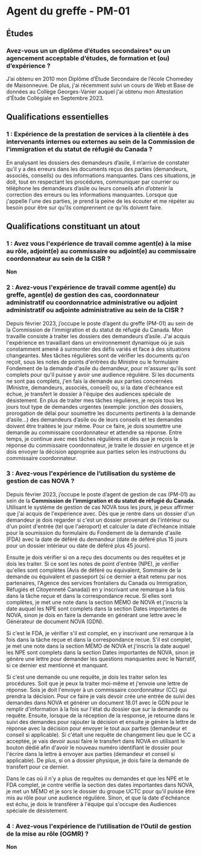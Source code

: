 # Agent du greffe - PM-01
## Études
### Avez-vous un un diplôme d’études secondaires* ou un agencement acceptable d’études, de formation et (ou) d’expérience ?
J’ai obtenu en 2010 mon Diplôme d’Étude Secondaire de l’école Chomedey de Maisonneuve.
De plus, j'ai récemment suivi un cours de Web et Base de données au Collège Georges-Vanier auquel j'ai obtenu mon Attestation d'Étude Collégiale en Septembre 2023.

## Qualifications essentielles
### 1 : Expérience de la prestation de services à la clientèle à des intervenants internes ou externes au sein de la Commission de l’immigration et du statut de réfugié du Canada ?
En analysant les dossiers des demandeurs d’asile, il m’arrive de constater qu’il y a des erreurs dans les documents reçus des parties (demandeurs, associés, conseils) ou des informations manquantes.
Dans ces situations, je doit, tout en respectant les procédures, communiquer par courrier ou téléphone les demandeurs d’asile ou leurs conseils afin d’obtenir la correction des erreurs ou les informations manquantes.
Lorsque que j'appelle l'une des parties, je prend la peine de les écouter et me répéter au besoin pour être sur qu'ils comprennent ce qu'ils doivent faire.
## Qualifications constituant un atout
### 1 : Avez vous l'expérience de travail comme agent(e) à la mise au rôle, adjoint(e) au commissaire ou adjoint(e) au commissaire coordonnateur au sein de la CISR ?
**Non**
### 2 : Avez-vous l'expérience de travail comme agent(e) du greffe, agent(e) de gestion des cas, coordonnateur administratif ou coordonnatrice administrative ou adjoint administratif ou adjointe administrative au sein de la CISR ?
Depuis février 2023, j’occupe le poste d’agent du greffe (PM-01) au sein de la Commission de l’immigration et du statut de réfugié du Canada.
Mon travaille consiste à traiter les dossiers des demandeurs d’asile.
J'ai acquis l'expérience en travaillant dans un environnement dynamique où je suis constamment amené à surmonter des défis variés et face à des situations changeantes.
Mes tâches régulières sont de vérifier les documents qu'on reçoit, sous les notes de points d'entrées du Ministre ou le formulaire Fondement de la demande d'asile du demandeur, pour m'assurer qu'ils sont complets pour qu'il puisse y avoir une audience régulière. Si les documents ne sont pas complets, j'en fais la demande aux parties concernées (Ministre, demandeurs, associés, conseil) ou, si la date d'échéance est échue, je transfert le dossier à l'équipe des audiences spéciale de désistement.
En plus de traiter mes tâches régulières, je reçois tous les jours tout type de demandes urgentes (exemple: jonction des dossiers, prorogation de délai pour soumettre les documents pertinents à la demande d’asile…) des demandeurs d’asile ou de leurs conseils et les demandes doivent être traitées le jour même.
Pour ce faire, je dois soumettre une demande au commissaire coordonnateur et attendre sa réponse.
Entre temps, je continue avec mes tâches régulières et dès que je reçois la réponse du commissaire coordonnateur, je traite le dossier en urgence et je dois envoyer la décision appropriée aux parties selon les instructions du commissaire coordonnateur.
### 3 : Avez-vous l'expérience de l’utilisation du système de gestion de cas NOVA ?
Depuis février 2023, j’occupe le poste d’agent de gestion de cas (PM-01) au sein de la **Commission de l’immigration et du statut de réfugié du Canada**.
Utilisant le système de gestion de cas NOVA tous les jours, je peux affirmer que j'ai acquis de l'expérience avec.
Dès que je rentre dans un dossier d'un demandeur je dois regarder si c'est un dossier provenant de l'intérieur ou d'un point d'entrée (tel que l'aéroport) et calculer la date d'échéance initiale pour la soumission du formulaire du Fondement de la demande d'asile (FDA) avec la date de déféré du demandeur (date de déféré plus 15 jours pour un dossier intérieur ou date de déféré plus 45 jours).

Ensuite je dois vérifier si on a reçu des documents ou des requêtes et je dois les traiter.
Si ce sont les notes de point d'entrée (NPE), je vérifier qu'elles sont complètes (Avis de déféré ou équivalent, Sommaire de la demande ou équivalent et passeport (si ce dernier a était retenu par nos partenaires, l'Agence des services frontaliers du Canada ou Immigration, Réfugiés et Citoyenneté Canada)) en y inscrivant une remarque à la fois dans la tâche reçue et dans la correspondance recue.
Si elles sont complètes, je met une note dans la section MÉMO de NOVA et j'inscris la date auquel les NPE sont complets dans la section Dates importantes de NOVA, sinon je dois en faire la demande en générant une lettre avec le Générateur de document NOVA (GDN).

Si c'est le FDA, je vérifier s'il est complet, en y inscrivant une remarque à la fois dans la tâche reçue et dans la correspondance recue.
S'il est complet, je met une note dans la section MÉMO de NOVA et j'inscris la date auquel les NPE sont complets dans la section Dates importantes de NOVA, sinon je génère une lettre pour demander les questions manquantes avec le Narratif, si ce dernier est mentionné et manquant.

Si c'est une demande ou une requête, je dois les traiter selon les procédures. Soit que je peux la traiter moi-même et j'envoie une lettre de réponse.
Sois je doit l'envoyer à un commissaire coordonnateur (CC) qui prendra la décision.
Pour ce faire je vais devoir crée une entrée de suivi des demandes dans NOVA et générer un document 18.01 avec le GDN pour le remplir d'information à la fois sur l'état du dossier que sur la demande ou requête.
Ensuite, lorsque de la réception de la response, je retourne dans le suivi des demandes pour rajouter la décision et ensuite je génère la lettre de réponse avec la décision pour envoyer le tout aux parties (demandeur et conseil si applicable).
Si c'était une requête de changement lieu que le CC a acceptée, je vais devoir aussi faire le transfert dans NOVA en utilisant le bouton dédié afin d'avoir le nouveau numéro identifiant le dossier pour l'écrire dans la lettre à envoyer aux parties (demandeur et conseil si applicable). De plus, si on a dossier physique, je dois faire la demande de transfert pour ce dernier.

Dans le cas où il n'y a plus de requêtes ou demandes et que les NPE et le FDA complet, je contre vérifie la section des dates importantes dans NOVA, je met un MÉMO et je sors le dossier du groupe UCTC pour qu'il puisse être mis au rôle pour une audience régulière. Sinon, et que la date d'échéance est échu, je dois le transférer à l'équipe qui s'occupe des Audiences spéciale de désistement.

### 4 : Avez-vous l'expérience de l’utilisation de l’Outil de gestion de la mise au rôle (OGMR) ?
**Non**